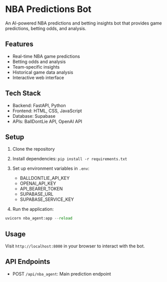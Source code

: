 # NBA Predictions Bot

An AI-powered NBA predictions and betting insights bot that provides game predictions, betting odds, and analysis.

## Features
- Real-time NBA game predictions
- Betting odds and analysis
- Team-specific insights
- Historical game data analysis
- Interactive web interface

## Tech Stack
- Backend: FastAPI, Python
- Frontend: HTML, CSS, JavaScript
- Database: Supabase
- APIs: BallDontLie API, OpenAI API

## Setup
1. Clone the repository
2. Install dependencies: `pip install -r requirements.txt`
3. Set up environment variables in `.env`:
   - BALLDONTLIE_API_KEY
   - OPENAI_API_KEY
   - API_BEARER_TOKEN
   - SUPABASE_URL
   - SUPABASE_SERVICE_KEY

4. Run the application:
```python
uvicorn nba_agent:app --reload
```

## Usage
Visit `http://localhost:8000` in your browser to interact with the bot.

## API Endpoints
- POST `/api/nba_agent`: Main prediction endpoint

